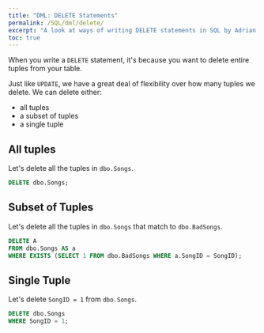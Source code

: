 ```yaml
---
title: "DML: DELETE Statements"
permalink: /SQL/dml/delete/
excerpt: "A look at ways of writing DELETE statements in SQL by Adrian Ng"
toc: true
---
```


When you write a `DELETE` statement, it's because you want to delete entire tuples from your table.

Just like `UPDATE`, we have a great deal of flexibility over how many tuples we delete. 
We can delete either:
* all tuples
* a subset of tuples
* a single tuple

## All tuples

Let's delete all the tuples in `dbo.Songs`.

```sql
DELETE dbo.Songs;
```

## Subset of Tuples

Let's delete all the tuples in `dbo.Songs` that match to `dbo.BadSongs`.

```sql
DELETE A
FROM dbo.Songs AS a
WHERE EXISTS (SELECT 1 FROM dbo.BadSongs WHERE a.SongID = SongID);
```

## Single Tuple

Let's delete `SongID = 1` from `dbo.Songs`.

```sql
DELETE dbo.Songs
WHERE SongID = 1;
```
